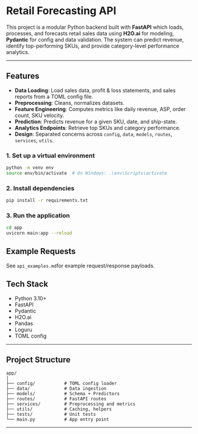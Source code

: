 # Retail Forecasting API

This project is a modular Python backend built with **FastAPI** 
which loads, processes, and forecasts retail sales data using **H2O.ai** for modeling, **Pydantic** for config and data validation. The system can predict revenue, identify top-performing SKUs, and provide category-level performance analytics.

---

## Features

- **Data Loading**: Load sales data, profit & loss statements, and sales reports from a TOML config file.
- **Preprocessing**: Cleans, normalizes datasets. 
- **Feature Engineering**: Computes metrics like daily revenue, ASP, order count, SKU velocity.
- **Prediction**: Predicts revenue for a given SKU, date, and ship-state.
- **Analytics Endpoints**: Retrieve top SKUs and category performance.
- **Design**: Separated concerns across `config`, `data`, `models`, `routes`, `services`, `utils`.

### 1. Set up a virtual environment

```bash
python -m venv env
source env/bin/activate  # On Windows: .\env\Scripts\activate
```

### 2. Install dependencies

```bash
pip install -r requirements.txt
```

### 3. Run the application

```bash
cd app
uvicorn main:app --reload
```

## Example Requests

See `api_examples.md`for example request/response payloads.

## Tech Stack

- Python 3.10+
- FastAPI
- Pydantic
- H2O.ai
- Pandas
- Loguru
- TOML config

---

## Project Structure

```
app/
│
├── config/           # TOML config loader
├── data/             # Data ingestion
├── models/           # Schema + Predictors
├── routes/           # FastAPI routes
├── services/         # Preprocessing and metrics
├── utils/            # Caching, helpers
├── tests/            # Unit tests
└── main.py           # App entry point
```

---
